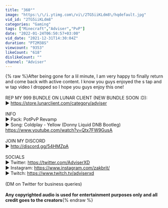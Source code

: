 ```yaml
---
title: "360°"
image: "https:\/\/i.ytimg.com\/vi\/2TG5iiKLdm8\/hqdefault.jpg"
vid_id: "2TG5iiKLdm8"
categories: "Gaming"
tags: ["Minecraft","Adviser","PvP"]
date: "2022-01-24T06:50:57+03:00"
vid_date: "2021-12-31T14:30:04Z"
duration: "PT2M38S"
viewcount: "9353"
likeCount: "618"
dislikeCount: ""
channel: "Adviser"
---
```

{% raw %}After being gone for a lil minute, I am very happy to finally return and come back with active content. I know you guys enjoyed the s tap and w tap video I dropped so I hope you guys enjoy this one!<br /><br />REP MY 999 BUNDLE ON LUNAR CLIENT (NEW BUNDLE SOON :D): <br />► <a rel="nofollow" target="blank" href="https://store.lunarclient.com/category/adviser">https://store.lunarclient.com/category/adviser</a><br /><br />INFO<br />► Pack: PotPvP Revamp<br />► Song: Coldplay - Yellow (Donny Liquid DNB Bootleg) <a rel="nofollow" target="blank" href="https://www.youtube.com/watch?v=Qtx7FW9GusA">https://www.youtube.com/watch?v=Qtx7FW9GusA</a><br /><br />JOIN MY DISCORD<br />► <a rel="nofollow" target="blank" href="http://discord.gg/54HMZpA">http://discord.gg/54HMZpA</a><br /><br />SOCIALS<br />► Twitter: <a rel="nofollow" target="blank" href="https://twitter.com/AdviserXD">https://twitter.com/AdviserXD</a><br />► Instagram: <a rel="nofollow" target="blank" href="https://www.instagram.com/zakbrit/">https://www.instagram.com/zakbrit/</a><br />► Twitch: <a rel="nofollow" target="blank" href="https://www.twitch.tv/adviserxd">https://www.twitch.tv/adviserxd</a><br /><br />(DM on Twitter for business queries)<br /><br />**Any copyrighted audio is used for entertainment purposes only and all credit goes to the creators**{% endraw %}
